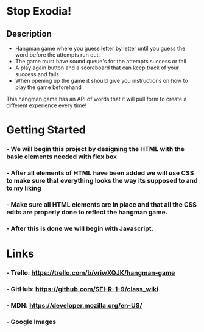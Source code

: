 # Stop Exodia!

## Description

* Hangman game where you guess letter by letter until you guess the word before the attempts run out.
* The game must have sound queue's for the attempts success or fail
* A play again button and a scoreboard that can keep track of your success and fails
* When opening up the game it should give you instructions on how to play the game beforehand 

This hangman game has an API of words that it will pull form to create a different experience every time! 

#
# Getting Started

### - We will begin this project by designing the HTML with the basic elements needed with flex box 
### - After all elements of HTML have been added we will use CSS to make sure that everything looks the way its supposed to and to my liking
### - Make sure all HTML elements are in place and that all the CSS edits are properly done to reflect the hangman game. 
### - After this is done we will begin with Javascript.

# 
# Links

### - Trello: https://trello.com/b/vriwXQJK/hangman-game
### - GitHub: https://github.com/SEI-R-1-9/class_wiki
### - MDN: https://developer.mozilla.org/en-US/
### - Google Images



